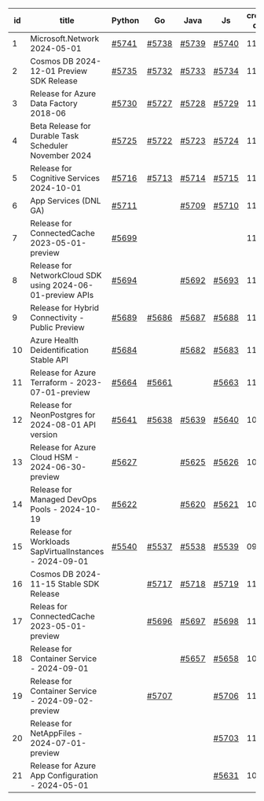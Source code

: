 | id | title | Python | Go | Java | Js | created date | target date | status |
| ------ | ------ | ------ | ------ | ------ | ------ | ------ | ------ | :-----: |
| 1 | Microsoft.Network 2024-05-01  | [#5741](https://github.com/Azure/sdk-release-request/issues/5741)  | [#5738](https://github.com/Azure/sdk-release-request/issues/5738)  | [#5739](https://github.com/Azure/sdk-release-request/issues/5739)  | [#5740](https://github.com/Azure/sdk-release-request/issues/5740)  | 11-20 | 12-26 |  |
| 2 | Cosmos DB 2024-12-01 Preview SDK Release  | [#5735](https://github.com/Azure/sdk-release-request/issues/5735)  | [#5732](https://github.com/Azure/sdk-release-request/issues/5732)  | [#5733](https://github.com/Azure/sdk-release-request/issues/5733)  | [#5734](https://github.com/Azure/sdk-release-request/issues/5734)  | 11-18 | 12-27 |  |
| 3 | Release for Azure Data Factory 2018-06  | [#5730](https://github.com/Azure/sdk-release-request/issues/5730)  | [#5727](https://github.com/Azure/sdk-release-request/issues/5727)  | [#5728](https://github.com/Azure/sdk-release-request/issues/5728)  | [#5729](https://github.com/Azure/sdk-release-request/issues/5729)  | 11-15 | 12-26 |  |
| 4 | Beta Release for Durable Task Scheduler November 2024  | [#5725](https://github.com/Azure/sdk-release-request/issues/5725)  | [#5722](https://github.com/Azure/sdk-release-request/issues/5722)  | [#5723](https://github.com/Azure/sdk-release-request/issues/5723)  | [#5724](https://github.com/Azure/sdk-release-request/issues/5724)  | 11-15 | 12-27 |  |
| 5 | Release for Cognitive Services 2024-10-01  | [#5716](https://github.com/Azure/sdk-release-request/issues/5716)  | [#5713](https://github.com/Azure/sdk-release-request/issues/5713)  | [#5714](https://github.com/Azure/sdk-release-request/issues/5714)  | [#5715](https://github.com/Azure/sdk-release-request/issues/5715)  | 11-11 | 12-27 |  |
| 6 | App Services (DNL GA)  | [#5711](https://github.com/Azure/sdk-release-request/issues/5711)  |  | [#5709](https://github.com/Azure/sdk-release-request/issues/5709)  | [#5710](https://github.com/Azure/sdk-release-request/issues/5710)  | 11-11 | 11-22 | Hold on by JS/ |
| 7 | Release for ConnectedCache 2023-05-01-preview  | [#5699](https://github.com/Azure/sdk-release-request/issues/5699)  |  |  |  | 11-07 | 11-22 |  |
| 8 | Release for NetworkCloud SDK using 2024-06-01-preview APIs  | [#5694](https://github.com/Azure/sdk-release-request/issues/5694)  |  | [#5692](https://github.com/Azure/sdk-release-request/issues/5692)  | [#5693](https://github.com/Azure/sdk-release-request/issues/5693)  | 11-06 | 11-22 |  |
| 9 | Release for Hybrid Connectivity - Public Preview  | [#5689](https://github.com/Azure/sdk-release-request/issues/5689)  | [#5686](https://github.com/Azure/sdk-release-request/issues/5686)  | [#5687](https://github.com/Azure/sdk-release-request/issues/5687)  | [#5688](https://github.com/Azure/sdk-release-request/issues/5688)  | 11-05 | 11-22 | Hold on by JS/Java/Go/Python/ |
| 10 | Azure Health Deidentification Stable API  | [#5684](https://github.com/Azure/sdk-release-request/issues/5684)  |  | [#5682](https://github.com/Azure/sdk-release-request/issues/5682)  | [#5683](https://github.com/Azure/sdk-release-request/issues/5683)  | 11-05 | 11-22 |  |
| 11 | Release for Azure Terraform - 2023-07-01-preview  | [#5664](https://github.com/Azure/sdk-release-request/issues/5664)  | [#5661](https://github.com/Azure/sdk-release-request/issues/5661)  |  | [#5663](https://github.com/Azure/sdk-release-request/issues/5663)  | 11-04 | 11-21 |  |
| 12 | Release for NeonPostgres for 2024-08-01 API version  | [#5641](https://github.com/Azure/sdk-release-request/issues/5641)  | [#5638](https://github.com/Azure/sdk-release-request/issues/5638)  | [#5639](https://github.com/Azure/sdk-release-request/issues/5639)  | [#5640](https://github.com/Azure/sdk-release-request/issues/5640)  | 10-23 | 11-21 | Hold on by JS/Java/Python/ |
| 13 | Release for Azure Cloud HSM - 2024-06-30-preview  | [#5627](https://github.com/Azure/sdk-release-request/issues/5627)  |  | [#5625](https://github.com/Azure/sdk-release-request/issues/5625)  | [#5626](https://github.com/Azure/sdk-release-request/issues/5626)  | 10-22 | 11-22 |  |
| 14 | Release for Managed DevOps Pools - 2024-10-19  | [#5622](https://github.com/Azure/sdk-release-request/issues/5622)  |  | [#5620](https://github.com/Azure/sdk-release-request/issues/5620)  | [#5621](https://github.com/Azure/sdk-release-request/issues/5621)  | 10-16 | 11-22 |  |
| 15 | Release for Workloads SapVirtualInstances - 2024-09-01  | [#5540](https://github.com/Azure/sdk-release-request/issues/5540)  | [#5537](https://github.com/Azure/sdk-release-request/issues/5537)  | [#5538](https://github.com/Azure/sdk-release-request/issues/5538)  | [#5539](https://github.com/Azure/sdk-release-request/issues/5539)  | 09-27 | 11-22 | Hold on by JS/Go/Python/ |
| 16 | Cosmos DB 2024-11-15 Stable SDK Release  |  | [#5717](https://github.com/Azure/sdk-release-request/issues/5717)  | [#5718](https://github.com/Azure/sdk-release-request/issues/5718)  | [#5719](https://github.com/Azure/sdk-release-request/issues/5719)  | 11-13 | 12-27 |  |
| 17 | Releas for ConnectedCache 2023-05-01-preview  |  | [#5696](https://github.com/Azure/sdk-release-request/issues/5696)  | [#5697](https://github.com/Azure/sdk-release-request/issues/5697)  | [#5698](https://github.com/Azure/sdk-release-request/issues/5698)  | 11-07 | 11-22 |  |
| 18 | Release for Container Service - 2024-09-01  |  |  | [#5657](https://github.com/Azure/sdk-release-request/issues/5657)  | [#5658](https://github.com/Azure/sdk-release-request/issues/5658)  | 10-30 | 11-21 |  |
| 19 | Release for Container Service - 2024-09-02-preview  |  | [#5707](https://github.com/Azure/sdk-release-request/issues/5707)  |  | [#5706](https://github.com/Azure/sdk-release-request/issues/5706)  | 11-11 | 12-26 |  |
| 20 | Release for NetAppFiles - 2024-07-01-preview  |  |  |  | [#5703](https://github.com/Azure/sdk-release-request/issues/5703)  | 11-07 | 11-22 |  |
| 21 | Release for Azure App Configuration - 2024-05-01  |  |  |  | [#5631](https://github.com/Azure/sdk-release-request/issues/5631)  | 10-22 | 11-22 |  |
